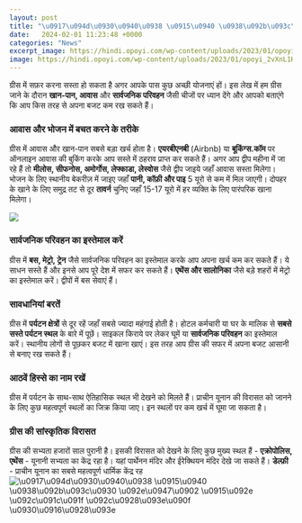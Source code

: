 ```yaml
---
layout: post
title: "\u0917\u094d\u0930\u0940\u0938 \u0915\u0940 \u0938\u092b\u093c\u0930 \u092e\u0947\u0902 \u0915\u092e \u092c\u091c\u091f \u092c\u0928\u093e\u090f \u0930\u0916\u0928\u093e"
date:   2024-02-01 11:23:48 +0000
categories: "News"
excerpt_image: https://hindi.opoyi.com/wp-content/uploads/2023/01/opoyi_2vXnL1HOF.jpg
image: https://hindi.opoyi.com/wp-content/uploads/2023/01/opoyi_2vXnL1HOF.jpg
---
```


ग्रीस में सफ़र करना सस्ता हो सकता है अगर आपके पास कुछ अच्छी योजनाएं हों। इस लेख में हम ग्रीस जाने के दौरान **खान-पान, आवास** और **सार्वजनिक परिवहन** जैसी चीजों पर ध्यान देंगे और आपको बताएंगे कि आप किस तरह से अपना बजट कम रख सकते हैं। 
### आवास और भोजन में बचत करने के तरीके
ग्रीस में आवास और खान-पान सबसे बड़ा खर्च होता है। **एयरबीएनबी** (Airbnb) या **बूकिंग्स.कॉम** पर ऑनलाइन आवास की बुकिंग करके आप सस्ते में ठहराव प्राप्त कर सकते हैं। अगर आप द्वीप महीना में जा रहे हैं तो **मीलोस, सीफनोस, अमोर्गोस, लेफ्काडा, लेस्वोस** जैसे द्वीप जाइये जहाँ आवास सस्ता मिलेगा। 
भोजन के लिए स्थानीय बेकरीज़ में जाइए जहाँ **पानी, कॉफ़ी और पाइ** 5 यूरो से कम में मिल जाएगी। दोपहर के खाने के लिए समुद्र तट से दूर **तावर्न** चुनिए जहाँ 15-17 यूरो में हर व्यक्ति के लिए पारंपरिक खाना मिलेगा।

![](https://hindi.opoyi.com/wp-content/uploads/2023/01/opoyi_FO-IWqVX.jpg)
### सार्वजनिक परिवहन का इस्तेमाल करें
ग्रीस में **बस, मेट्रो, ट्रेन** जैसे सार्वजनिक परिवहन का इस्तेमाल करके आप अपना खर्च कम कर सकते हैं। ये साधन सस्ते हैं और इनसे आप पूरे  देश में सफर कर सकते हैं। **एथेंस और सालोनिका** जैसे बड़े शहरों में मेट्रो का इस्तेमाल करें। द्वीपों में बस सेवाएं हैं। 
### सावधानियां बरतें 
ग्रीस में **पर्यटन क्षेत्रों** से दूर रहें जहाँ सबसे ज्यादा महंगाई होती है। होटल कर्मचारी या घर के मालिक से **सबसे सस्ते पर्यटन स्थल** के बारे में पूछें। साइकल किराये पर लेकर घूमें या **सार्वजनिक परिवहन** का इस्तेमाल करें। स्थानीय लोगों से पूछकर बजट में खाना खाएं। इस तरह आप ग्रीस की सफर में अपना बजट आसानी से बनाए रख सकते हैं।
### आठवें हिस्से का नाम रखें 
ग्रीस में पर्यटन के साथ-साथ ऐतिहासिक स्थल भी देखने को मिलते हैं। प्राचीन यूनान की विरासत को जानने के लिए कुछ महत्वपूर्ण स्थलों का जिक्र किया जाए। इन स्थलों पर कम खर्च में घूमा जा सकता है।
### ग्रीस की सांस्कृतिक विरासत
ग्रीस की सभ्यता हजारों साल पुरानी है। इसकी विरासत को देखने के लिए कुछ मुख्य स्थल हैं - 
**एक्रोपोलिस, एथेंस** - यूनानी सभ्यता का केंद्र रहा है। यहां पार्थेनन मंदिर और ईरेक्थियन मंदिर देखे जा सकते हैं।
**डेल्फ़ी** - प्राचीन यूनान का सबसे महत्वपूर्ण धार्मिक केंद्र रह
![\u0917\u094d\u0930\u0940\u0938 \u0915\u0940 \u0938\u092b\u093c\u0930 \u092e\u0947\u0902 \u0915\u092e \u092c\u091c\u091f \u092c\u0928\u093e\u090f \u0930\u0916\u0928\u093e](https://hindi.opoyi.com/wp-content/uploads/2023/01/opoyi_2vXnL1HOF.jpg)